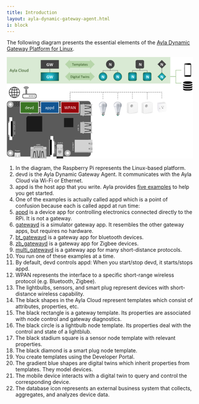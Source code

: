 ```yaml
---
title: Introduction
layout: ayla-dynamic-gateway-agent.html
i: block
---
```


The following diagram presents the essential elements of the [Ayla Dynamic Gateway Platform for Linux](https://github.com/AylaNetworks/device_linux_gw_public).

<div class="row">
<div class="col-lg-7 col-md-10 col-sm-12">
<img class="img-margins img-fluid" src="ayla-linux-gw-agent-detail.png">
</div>
</div>

1. In the diagram, the Raspberry Pi represents the Linux-based platform.
1. devd is the Ayla Dynamic Gateway Agent. It communicates with the Ayla Cloud via Wi-Fi or Ethernet.
1. appd is the host app that you write. Ayla provides [five examples](https://github.com/AylaNetworks/device_linux_gw_public/tree/master/app) to help you get started.
1. One of the examples is actually called appd which is a point of confusion because each is called appd at run time:
  1. [appd](https://github.com/AylaNetworks/device_linux_gw_public/tree/master/app/appd) is a device app for controlling electronics connected directly to the RPi. It is not a gateway.
  1. [gatewayd](https://github.com/AylaNetworks/device_linux_gw_public/tree/master/app/gatewayd) is a simulator gateway app. It resembles the other gateway apps, but requires no hardware.
  1. [bt_gatewayd](https://github.com/AylaNetworks/device_linux_gw_public/tree/master/app/bt_gatewayd) is a gateway app for bluetooth devices. 
  1. [zb_gatewayd](https://github.com/AylaNetworks/device_linux_gw_public/tree/master/app/zb_gatewayd) is a gateway app for Zigbee devices.
  1. [multi_gatewayd](https://github.com/AylaNetworks/device_linux_gw_public/tree/master/app/multi_gatewayd) is a gateway app for many short-distance protocols.
1. You run one of these examples at a time.
1. By default, devd controls appd: When you start/stop devd, it starts/stops appd.
1. WPAN represents the interface to a specific short-range wireless protocol (e.g. Bluetooth, Zigbee).
1. The lightbulbs, sensors, and smart plug represent devices with short-distance wireless capability.
1. The black shapes in the Ayla Cloud represent templates which consist of attributes, properties, etc. 
  1. The black rectangle is a gateway template. Its properties are associated with node control and gateway diagnostics.
  1. The black circle is a lightbulb node template. Its properties deal with the control and state of a lightblub.
  1. The black stadium square is a sensor node template with relevant properties.
  1. The black diamond is a smart plug node template.
1. You create templates using the Developer Portal.
1. The gradient blue shapes are digital twins which inherit properties from templates. They model devices.
1. The mobile device interacts with a digital twin to query and control the corresponding device.
1. The database icon represents an external business system that collects, aggregates, and analyzes device data.
